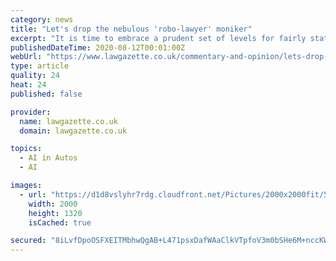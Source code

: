 ```yaml
---
category: news
title: "Let's drop the nebulous 'robo-lawyer' moniker"
excerpt: "It is time to embrace a prudent set of levels for fairly stating what AI is legitimately contributing to the field of law."
publishedDateTime: 2020-08-12T00:01:00Z
webUrl: "https://www.lawgazette.co.uk/commentary-and-opinion/lets-drop-the-nebulous-robo-lawyer-moniker/5105317.article"
type: article
quality: 24
heat: 24
published: false

provider:
  name: lawgazette.co.uk
  domain: lawgazette.co.uk

topics:
  - AI in Autos
  - AI

images:
  - url: "https://d1d8vslyhr7rdg.cloudfront.net/Pictures/2000x2000fit/5/5/5/92555_iStock-920743046.jpg"
    width: 2000
    height: 1320
    isCached: true

secured: "8iLvfDpoOSFXEITMbhwQgAB+L471psxDafWAaClkVTpfoV3m0bSHe6M+nccKWOnynz2xM42fCvqkjp1g4q3CPusouNgkD4d1eD+t6v0A+84KEAn3RFeMa14ff7STcIKqdLcpxTKhnN/JlWX1njtnpYzVET5rs6aXswCU01bIeaRKtQMUGIB0XAfWIZyjTDw+/Zx715hmG+SZ0DHY8lOP0UCNTa8A+i9aPMBqsMlGAByLUKX3QSrFuqFpFMb7c9TOBtzaacz7j1lGJytM1xHl+t51ttCNjzgVEVSQF7rWqWjxEF3FyACBoK2sFegdw1kzy92YcsDUaPbeAfMpdkrV8w==;MBKb84m9OsW/79AFgsC6gQ=="
---
```


